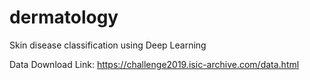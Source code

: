 # dermatology
Skin disease classification using Deep Learning

Data Download Link:
https://challenge2019.isic-archive.com/data.html
